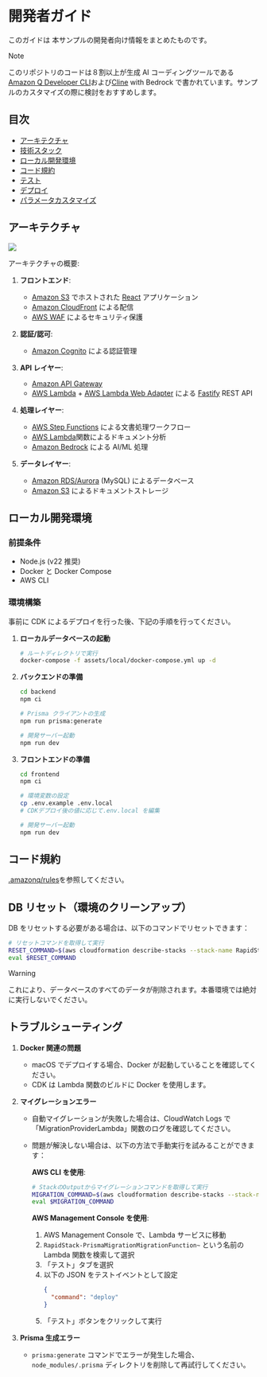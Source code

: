 # 開発者ガイド

このガイドは 本サンプルの開発者向け情報をまとめたものです。

> [!Note]
> このリポジトリのコードは８割以上が生成 AI コーディングツールである[Amazon Q Developer CLI](https://docs.aws.amazon.com/amazonq/latest/qdeveloper-ug/command-line.html)および[Cline](https://github.com/cline/cline) with Bedrock で書かれています。サンプルのカスタマイズの際に検討をおすすめします。

## 目次

- [アーキテクチャ](#アーキテクチャ)
- [技術スタック](#技術スタック)
- [ローカル開発環境](#ローカル開発環境)
- [コード規約](#コード規約)
- [テスト](#テスト)
- [デプロイ](#デプロイ)
- [パラメータカスタマイズ](#パラメータカスタマイズ)

## アーキテクチャ

![](./imgs/arch.png)

アーキテクチャの概要:

1. **フロントエンド**:

   - [Amazon S3](https://aws.amazon.com/s3/) でホストされた [React](https://react.dev/) アプリケーション
   - [Amazon CloudFront](https://aws.amazon.com/cloudfront/) による配信
   - [AWS WAF](https://aws.amazon.com/waf/) によるセキュリティ保護

2. **認証/認可**:

   - [Amazon Cognito](https://aws.amazon.com/cognito/) による認証管理

3. **API レイヤー**:

   - [Amazon API Gateway](https://aws.amazon.com/api-gateway/)
   - [AWS Lambda](https://aws.amazon.com/lambda/) + [AWS Lambda Web Adapter](https://github.com/awslabs/aws-lambda-web-adapter) による [Fastify](https://fastify.dev/) REST API

4. **処理レイヤー**:

   - [AWS Step Functions](https://aws.amazon.com/step-functions/) による文書処理ワークフロー
   - [AWS Lambda](https://aws.amazon.com/lambda/)関数によるドキュメント分析
   - [Amazon Bedrock](https://aws.amazon.com/bedrock/) による AI/ML 処理

5. **データレイヤー**:
   - [Amazon RDS/Aurora](https://aws.amazon.com/jp/rds/) (MySQL) によるデータベース
   - [Amazon S3](https://aws.amazon.com/s3/) によるドキュメントストレージ

## ローカル開発環境

### 前提条件

- Node.js (v22 推奨)
- Docker と Docker Compose
- AWS CLI

### 環境構築

事前に CDK によるデプロイを行った後、下記の手順を行ってください。

1. **ローカルデータベースの起動**

   ```bash
   # ルートディレクトリで実行
   docker-compose -f assets/local/docker-compose.yml up -d
   ```

2. **バックエンドの準備**

   ```bash
   cd backend
   npm ci

   # Prisma クライアントの生成
   npm run prisma:generate

   # 開発サーバー起動
   npm run dev
   ```

3. **フロントエンドの準備**

   ```bash
   cd frontend
   npm ci

   # 環境変数の設定
   cp .env.example .env.local
   # CDKデプロイ後の値に応じて.env.local を編集

   # 開発サーバー起動
   npm run dev
   ```

## コード規約

[.amazonq/rules](../.amazonq/rules)を参照してください。

## DB リセット（環境のクリーンアップ）

DB をリセットする必要がある場合は、以下のコマンドでリセットできます：

```bash
# リセットコマンドを取得して実行
RESET_COMMAND=$(aws cloudformation describe-stacks --stack-name RapidStack --query "Stacks[0].Outputs[?OutputKey=='ResetMigrationCommand'].OutputValue" --output text)
eval $RESET_COMMAND
```

> [!Warning]
> これにより、データベースのすべてのデータが削除されます。本番環境では絶対に実行しないでください。

## トラブルシューティング

1. **Docker 関連の問題**

   - macOS でデプロイする場合、Docker が起動していることを確認してください。
   - CDK は Lambda 関数のビルドに Docker を使用します。

2. **マイグレーションエラー**

   - 自動マイグレーションが失敗した場合は、CloudWatch Logs で「MigrationProviderLambda」関数のログを確認してください。
   - 問題が解決しない場合は、以下の方法で手動実行を試みることができます：

     **AWS CLI を使用**:

     ```bash
     # StackのOutputからマイグレーションコマンドを取得して実行
     MIGRATION_COMMAND=$(aws cloudformation describe-stacks --stack-name RapidStack --query "Stacks[0].Outputs[?OutputKey=='DeployMigrationCommand'].OutputValue" --output text)
     eval $MIGRATION_COMMAND
     ```

     **AWS Management Console を使用**:

     1. AWS Management Console で、Lambda サービスに移動
     2. `RapidStack-PrismaMigrationMigrationFunction~` という名前の Lambda 関数を検索して選択
     3. 「テスト」タブを選択
     4. 以下の JSON をテストイベントとして設定
        ```json
        {
          "command": "deploy"
        }
        ```
     5. 「テスト」ボタンをクリックして実行

3. **Prisma 生成エラー**
   - `prisma:generate` コマンドでエラーが発生した場合、`node_modules/.prisma` ディレクトリを削除して再試行してください。
